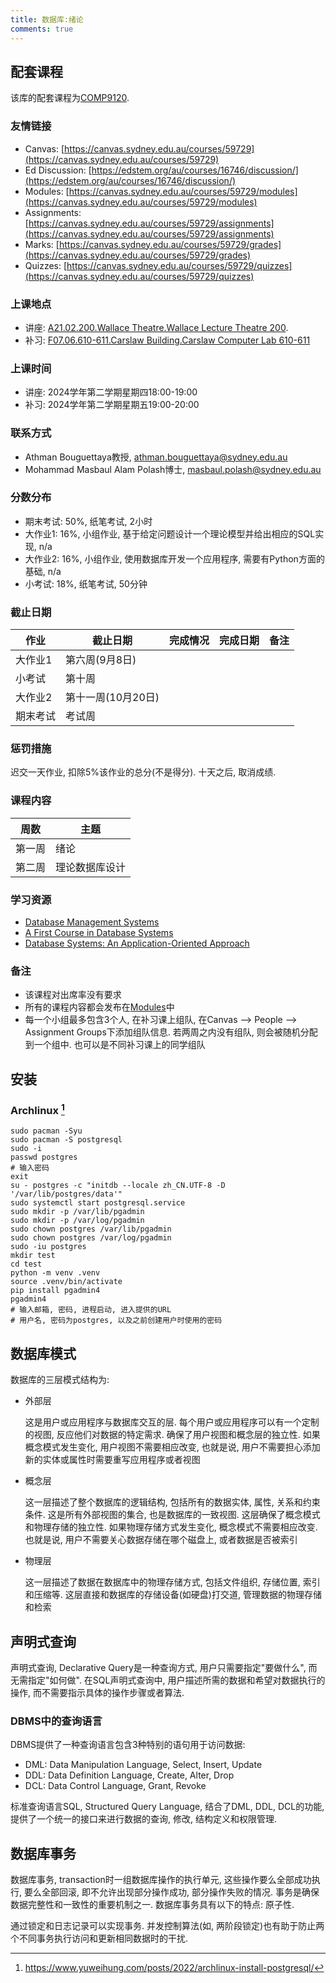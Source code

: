 ```yaml
---
title: 数据库:绪论
comments: true
---
```


## 配套课程

该库的配套课程为[COMP9120](https://www.sydney.edu.au/units/COMP9120).

### 友情链接

- Canvas: [https://canvas.sydney.edu.au/courses/59729](https://canvas.sydney.edu.au/courses/59729)
- Ed Discussion: [https://edstem.org/au/courses/16746/discussion/](https://edstem.org/au/courses/16746/discussion/)
- Modules: [https://canvas.sydney.edu.au/courses/59729/modules](https://canvas.sydney.edu.au/courses/59729/modules)
- Assignments: [https://canvas.sydney.edu.au/courses/59729/assignments](https://canvas.sydney.edu.au/courses/59729/assignments)
- Marks: [https://canvas.sydney.edu.au/courses/59729/grades](https://canvas.sydney.edu.au/courses/59729/grades)
- Quizzes: [https://canvas.sydney.edu.au/courses/59729/quizzes](https://canvas.sydney.edu.au/courses/59729/quizzes)

### 上课地点

- 讲座: [A21.02.200.Wallace Theatre.Wallace Lecture Theatre 200](https://maps.sydney.edu.au/?room=A21.02.200).
- 补习: [F07.06.610-611.Carslaw Building.Carslaw Computer Lab 610-611](https://maps.sydney.edu.au/?room=F07.06.610-611)

### 上课时间

- 讲座: 2024学年第二学期星期四18:00-19:00
- 补习: 2024学年第二学期星期五19:00-20:00

### 联系方式

- Athman Bouguettaya教授, athman.bouguettaya@sydney.edu.au
- Mohammad Masbaul Alam Polash博士, masbaul.polash@sydney.edu.au

### 分数分布

- 期末考试: 50%, 纸笔考试, 2小时
- 大作业1: 16%, 小组作业, 基于给定问题设计一个理论模型并给出相应的SQL实现, n/a
- 大作业2: 16%, 小组作业, 使用数据库开发一个应用程序, 需要有Python方面的基础, n/a
- 小考试: 18%, 纸笔考试, 50分钟

### 截止日期

|作业|截止日期|完成情况|完成日期|备注|
|-|-|-|-|-|
|大作业1|第六周(9月8日)||||
|小考试|第十周||||
|大作业2|第十一周(10月20日)||||
|期末考试|考试周||||

### 惩罚措施

迟交一天作业, 扣除5%该作业的总分(不是得分). 十天之后, 取消成绩.

### 课程内容

|周数|主题|
|-|-|
|第一周|绪论|
|第二周|理论数据库设计|

### 学习资源

- [Database Management Systems](https://drive.google.com/file/d/1PzsSu6P5BwX91bJHu-9pCh6vikslcuQr/view?usp=sharing)
- [A First Course in Database Systems](https://drive.google.com/file/d/1EwY5MhTM2Q9PtkOMcraBgI5Zt-ps6SYW/view?usp=sharing)
- [Database Systems: An Application-Oriented Approach](https://archive.org/details/databasesystemsa0002kife)

### 备注

- 该课程对出席率没有要求
- 所有的课程内容都会发布在[Modules](https://canvas.sydney.edu.au/courses/59729/modules)中
- 每一个小组最多包含3个人, 在补习课上组队, 在Canvas --> People --> Assignment Groups下添加组队信息. 若两周之内没有组队, 则会被随机分配到一个组中. 也可以是不同补习课上的同学组队

## 安装

### Archlinux [^1]

```
sudo pacman -Syu
sudo pacman -S postgresql
sudo -i
passwd postgres
# 输入密码
exit
su - postgres -c "initdb --locale zh_CN.UTF-8 -D '/var/lib/postgres/data'"
sudo systemctl start postgresql.service
sudo mkdir -p /var/lib/pgadmin
sudo mkdir -p /var/log/pgadmin
sudo chown postgres /var/lib/pgadmin
sudo chown postgres /var/log/pgadmin
sudo -iu postgres
mkdir test
cd test
python -m venv .venv
source .venv/bin/activate
pip install pgadmin4
pgadmin4
# 输入邮箱, 密码, 进程启动, 进入提供的URL
# 用户名, 密码为postgres, 以及之前创建用户时使用的密码
```

## 数据库模式

数据库的三层模式结构为: 

- 外部层

    这是用户或应用程序与数据库交互的层. 每个用户或应用程序可以有一个定制的视图, 反应他们对数据的特定需求. 确保了用户视图和概念层的独立性. 如果概念模式发生变化, 用户视图不需要相应改变, 也就是说, 用户不需要担心添加新的实体或属性时需要重写应用程序或者视图

- 概念层

    这一层描述了整个数据库的逻辑结构, 包括所有的数据实体, 属性, 关系和约束条件. 这是所有外部视图的集合, 也是数据库的一致视图. 这层确保了概念模式和物理存储的独立性. 如果物理存储方式发生变化, 概念模式不需要相应改变. 也就是说, 用户不需要关心数据存储在哪个磁盘上, 或者数据是否被索引

- 物理层

    这一层描述了数据在数据库中的物理存储方式, 包括文件组织, 存储位置, 索引和压缩等. 这层直接和数据库的存储设备(如硬盘)打交道, 管理数据的物理存储和检索

## 声明式查询

声明式查询, Declarative Query是一种查询方式, 用户只需要指定"要做什么", 而无需指定"如何做". 在SQL声明式查询中, 用户描述所需的数据和希望对数据执行的操作, 而不需要指示具体的操作步骤或者算法.

### DBMS中的查询语言

DBMS提供了一种查询语言包含3种特别的语句用于访问数据: 

- DML: Data Manipulation Language, Select, Insert, Update
- DDL: Data Definition Language, Create, Alter, Drop
- DCL: Data Control Language, Grant, Revoke

标准查询语言SQL, Structured Query Language, 结合了DML, DDL, DCL的功能, 提供了一个统一的接口来进行数据的查询, 修改, 结构定义和权限管理.

## 数据库事务

数据库事务, transaction时一组数据库操作的执行单元, 这些操作要么全部成功执行, 要么全部回滚, 即不允许出现部分操作成功, 部分操作失败的情况. 事务是确保数据完整性和一致性的重要机制之一. 数据库事务具有以下的特点: 原子性. 

通过锁定和日志记录可以实现事务. 并发控制算法(如, 两阶段锁定)也有助于防止两个不同事务执行访问和更新相同数据时的干扰. 

[^1]: https://www.yuweihung.com/posts/2022/archlinux-install-postgresql/